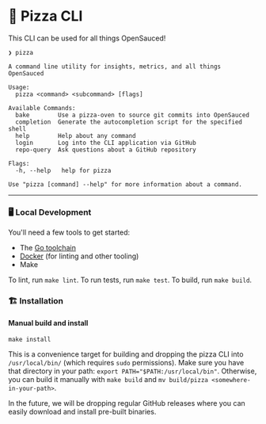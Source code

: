 # 🍕 Pizza CLI

This CLI can be used for all things OpenSauced!

```
❯ pizza

A command line utility for insights, metrics, and all things OpenSauced

Usage:
  pizza <command> <subcommand> [flags]

Available Commands:
  bake        Use a pizza-oven to source git commits into OpenSauced
  completion  Generate the autocompletion script for the specified shell
  help        Help about any command
  login       Log into the CLI application via GitHub
  repo-query  Ask questions about a GitHub repository

Flags:
  -h, --help   help for pizza

Use "pizza [command] --help" for more information about a command.
```

---

### 🖥️ Local Development

You'll need a few tools to get started:

- The [Go toolchain](https://go.dev/doc/install)
- [Docker](https://docs.docker.com/engine/install/) (for linting and other tooling)
- Make

To lint, run `make lint`. To run tests, run `make test`. To build, run `make build`.

### 🏗️ Installation

#### Manual build and install

```
make install
```

This is a convenience target for building and dropping the pizza CLI into
`/usr/local/bin/` (which requires `sudo` permissions).
Make sure you have that directory in your path: `export PATH="$PATH:/usr/local/bin"`.
Otherwise, you can build it manually with `make build` and `mv build/pizza <somewhere-in-your-path>`.

In the future, we will be dropping regular GitHub releases where you can easily
download and install pre-built binaries.
